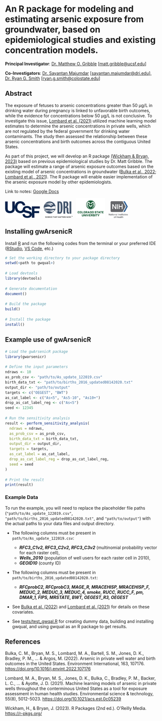 # An R package for modeling and estimating arsenic exposure from groundwater, based on epidemiological studies and existing concentration models.

**Principal Investigator**: [Dr. Matthew O. Gribble](https://profiles.ucsf.edu/matthew.gribble) [matt.gribble@ucsf.edu]

**Co-Investigators**: [Dr. Sayantan Majumdar](https://www.dri.edu/directory/sayantan-majumdar/) [sayantan.majumdar@dri.edu], [Dr. Ryan G. Smith](https://www.engr.colostate.edu/ce/ryan-g-smith/) [ryan.g.smith@colostate.edu]

## Abstract
The exposure of fetuses to arsenic concentrations greater than 50 μg/L in drinking water during pregnancy is linked to unfavorable birth outcomes, while the evidence for concentrations below 50 μg/L is not conclusive. To investigate this issue, [Lombard et al. (2021)](https://doi.org/10.1021/acs.est.0c05239) utilized machine learning model estimates to determine the arsenic concentrations in private wells, which are not regulated by the federal government for drinking water contaminants. The study then assessed the relationship between these arsenic concentrations and birth outcomes across the contiguous United States.

As part of this project, we will develop an R package [(Wickham & Bryan, 2023)](https://r-pkgs.org/) based on previous epidemiological studies by Dr. Matt Gribble. The package will estimate a range of arsenic exposure outcomes based on the existing model of arsenic concentrations in groundwater ([Bulka et al., 2022](https://doi.org/10.1016/j.envint.2022.107176); [Lombard et al., 2021](https://doi.org/10.1021/acs.est.0c05239)). The R package will enable easier implementation of the arsenic exposure model by other epidemiologists.

Link to notes: [Google Docs](https://docs.google.com/document/d/1xjsfX_Sx-nYJIrSw1oVTyT-VNxg69WukXNVlj-hoL1s/edit?usp=sharing)

<img src="Readme_Figures/UCSF_Logo_21_Navy_300dpi_RGB.png" height="55"/> &nbsp; <img src="Readme_Figures/DRITaglineLogoTransparentBackground.png" height="55"/> &nbsp; <img src="Readme_Figures/CSU-Signature-C-357.png" height="65"/> &nbsp; <img src="Readme_Figures/NIH_Master_Logo_Vertical_2Color.png" height="55"/>


## Installing gwArsenicR

Install [R](https://www.r-project.org/) and run the following codes from the terminal or your preferred IDE ([RStudio](https://posit.co/download/rstudio-desktop/), [VS Code](https://code.visualstudio.com/), etc.) 

```r 
# Set the working directory to your package directory
setwd(<path to gwqual>)

# Load devtools
library(devtools)

# Generate documentation
document()

# Build the package
build()

# Install the package
install()
```

## Example use of gwArsenicR

```r
# Load the gwArsenicR package
library(gwarsenicr)

# Define the input parameters
ndraws <- 10
as_prob_csv <- "path/to/As_update_122019.csv"
birth_data_txt <- "path/to/births_2016_updated08142020.txt"
output_dir <- "path/to/output"
targets <- c("OEGEST", "BWT")
as_cat_label <- c("As<5", "As5-10", "As10+")
drop_as_cat_label_reg <- c("As<5")
seed <- 12345

# Run the sensitivity analysis
result <- perform_sensitivity_analysis(
  ndraws = ndraws, 
  as_prob_csv = as_prob_csv, 
  birth_data_txt = birth_data_txt, 
  output_dir = output_dir, 
  targets = targets,
  as_cat_label = as_cat_label,
  drop_as_cat_label_reg = drop_as_cat_label_reg,
  seed = seed
)

# Print the result
print(result)
```

### Example Data

To run the example, you will need to replace the placeholder file paths (`"path/to/As_update_122019.csv"`, `"path/to/births_2016_updated08142020.txt"`, and `"path/to/output"`) with the actual paths to your data files and output directory.

- The following columns must be present in `path/to/As_update_122019.csv`: 

    * ***RFC3_C1v2, RFC3_C2v2, RFC3_C3v2*** (multinomial probability vector for each raster cell), 
    * ***Wells_2010*** (population of well users for each raster cell in 2010), 
    * ***GEOID10*** (county ID)

- The following columns must be present in `path/to/births_2016_updated08142020.txt`: 

    * ***RFCprobC2, RFCprobC3, MAGE_R, MRACEHISP, MRACEHISP_F, MEDUC_2, MEDUC_3, MEDUC_4, smoke, RUCC, RUCC_F, pm, DMAR_1, FIPS, MRSTATE, BWT, OEGEST_R3, OEGEST***

- See [Bulka et al. (2022)](https://doi.org/10.1016/j.envint.2022.107176) and [Lombard et al. (2021)](https://doi.org/10.1021/acs.est.0c05239) for details on these covariates.

- See [tests/test_gwqal.R](tests/test_gwqual.R) for creating dummy data, building and installing gwqual, and using gwqual as an R package to get results.


## References
Bulka, C. M., Bryan, M. S., Lombard, M. A., Bartell, S. M., Jones, D. K., Bradley, P. M., ... & Argos, M. (2022). Arsenic in private well water and birth outcomes in the United States. Environment International, 163, 107176. https://doi.org/10.1016/j.envint.2022.107176

Lombard, M. A., Bryan, M. S., Jones, D. K., Bulka, C., Bradley, P. M., Backer, L. C., ... & Ayotte, J. D. (2021). Machine learning models of arsenic in private wells throughout the conterminous United States as a tool for exposure assessment in human health studies. Environmental science & technology, 55(8), 5012-5023. https://doi.org/10.1021/acs.est.0c05239

Wickham, H., & Bryan, J. (2023). R Packages (2nd ed.). O'Reilly Media. https://r-pkgs.org/